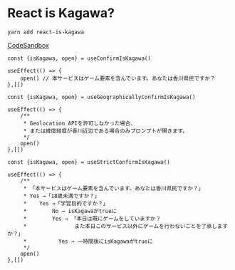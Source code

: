 # React is Kagawa?

```command
yarn add react-is-kagawa
```

[CodeSandbox](https://codesandbox.io/s/udon-f98z8)

```tsx
const {isKagawa, open} = useConfirmIsKagawa()

useEffect(() => {
    open() // 本サービスはゲーム要素を含んでいます。あなたは香川県民ですか？
},[])
```

```tsx
const {isKagawa, open} = useGeographicallyConfirmIsKagawa()

useEffect(() => {
    /**
     * Geolocation APIを許可しなかった場合、
     * または緯度経度が香川近辺である場合のみプロンプトが開きます。
     */
    open() 
},[])
```

```tsx
const {isKagawa, open} = useStrictConfirmIsKagawa()

useEffect(() => {
    /**
     * 「本サービスはゲーム要素を含んでいます。あなたは香川県民ですか？」
     * Yes →「18歳未満ですか？」
     *    Yes →「学習目的ですか？」
     *        No → isKagawaがtrueに
     *        Yes → 「本日は既にゲームをしていますか？
     *               また本日このサービス以外にゲームを行わないことを了承しますか？」
     *          Yes → 一時間後にisKagawaがtrueに
     */
    open() 
},[])
```
